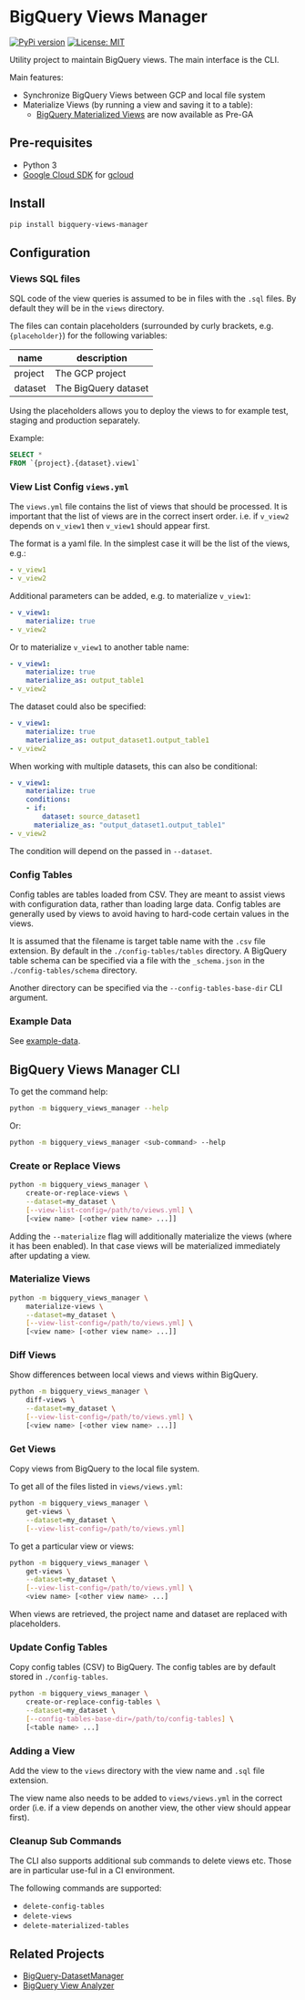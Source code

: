 # BigQuery Views Manager

[![PyPi version](https://pypip.in/v/bigquery-views-manager/badge.png)](https://pypi.org/project/bigquery-views-manager/)
[![License: MIT](https://img.shields.io/badge/License-MIT-yellow.svg)](https://opensource.org/licenses/MIT)

Utility project to maintain BigQuery views. The main interface is the CLI.

Main features:

* Synchronize BigQuery Views between GCP and local file system
* Materialize Views (by running a view and saving it to a table):
  * [BigQuery Materialized Views](https://cloud.google.com/bigquery/docs/materialized-views-intro) are now available as Pre-GA

## Pre-requisites

* Python 3
* [Google Cloud SDK](https://cloud.google.com/sdk/docs/) for [gcloud](https://cloud.google.com/sdk/gcloud/)

## Install

```bash
pip install bigquery-views-manager
```

## Configuration

### Views SQL files

SQL code of the view queries is assumed to be in files with the `.sql` files. By default they will be in the `views` directory.

The files can contain placeholders (surrounded by curly brackets, e.g. `{placeholder}`) for the following variables:

| name | description |
| ---- | ----------- |
| project | The GCP project |
| dataset | The BigQuery dataset |

Using the placeholders allows you to deploy the views to for example test, staging and production separately.

Example:

```sql
SELECT *
FROM `{project}.{dataset}.view1`
```

### View List Config `views.yml`

The `views.yml` file contains the list of views that should be processed. It is important that the list of views are in the correct insert order. i.e. if `v_view2` depends on `v_view1` then `v_view1` should appear first.

The format is a yaml file. In the simplest case it will be the list of the views, e.g.:

```yaml
- v_view1
- v_view2
```

Additional parameters can be added, e.g. to materialize `v_view1`:

```yaml
- v_view1:
    materialize: true
- v_view2
```

Or to materialize `v_view1` to another table name:

```yaml
- v_view1:
    materialize: true
    materialize_as: output_table1
- v_view2
```

The dataset could also be specified:

```yaml
- v_view1:
    materialize: true
    materialize_as: output_dataset1.output_table1
- v_view2
```

When working with multiple datasets, this can also be conditional:

```yaml
- v_view1:
    materialize: true
    conditions:
    - if:
        dataset: source_dataset1
      materialize_as: "output_dataset1.output_table1"
- v_view2
```

The condition will depend on the passed in `--dataset`.

### Config Tables

Config tables are tables loaded from CSV. They are meant to assist views with configuration data, rather than loading large data. Config tables are generally used by views to avoid having to hard-code certain values in the views.

It is assumed that the filename is target table name with the `.csv` file extension. By default in the `./config-tables/tables` directory. A BigQuery table schema can be specified via a file with the `_schema.json` in the `./config-tables/schema` directory.

Another directory can be specified via the `--config-tables-base-dir` CLI argument.

### Example Data

See [example-data](https://github.com/elifesciences/bigquery-views-manager/tree/develop/example-data).

## BigQuery Views Manager CLI

To get the command help:

```bash
python -m bigquery_views_manager --help
```

Or:

```bash
python -m bigquery_views_manager <sub-command> --help
```

### Create or Replace Views

```bash
python -m bigquery_views_manager \
    create-or-replace-views \
    --dataset=my_dataset \
    [--view-list-config=/path/to/views.yml] \
    [<view name> [<other view name> ...]]
```

Adding the `--materialize` flag will additionally materialize the views (where it has been enabled). In that case views will be materialized immediately after updating a view.

### Materialize Views

```bash
python -m bigquery_views_manager \
    materialize-views \
    --dataset=my_dataset \
    [--view-list-config=/path/to/views.yml] \
    [<view name> [<other view name> ...]]
```

### Diff Views

Show differences between local views and views within BigQuery.

```bash
python -m bigquery_views_manager \
    diff-views \
    --dataset=my_dataset \
    [--view-list-config=/path/to/views.yml] \
    [<view name> [<other view name> ...]]
```

### Get Views

Copy views from BigQuery to the local file system.

To get all of the files listed in `views/views.yml`:

```bash
python -m bigquery_views_manager \
    get-views \
    --dataset=my_dataset \
    [--view-list-config=/path/to/views.yml]
```

To get a particular view or views:

```bash
python -m bigquery_views_manager \
    get-views \
    --dataset=my_dataset \
    [--view-list-config=/path/to/views.yml] \
    <view name> [<other view name> ...]
```

When views are retrieved, the project name and dataset are replaced with placeholders.

### Update Config Tables

Copy config tables (CSV) to BigQuery. The config tables are by default stored in `./config-tables`.

```bash
python -m bigquery_views_manager \
    create-or-replace-config-tables \
    --dataset=my_dataset \
    [--config-tables-base-dir=/path/to/config-tables] \
    [<table name> ...]
```

### Adding a View

Add the view to the `views` directory with the view name and `.sql` file extension.

The view name also needs to be added to `views/views.yml` in the correct order (i.e. if a view depends on another view, the other view should appear first).

### Cleanup Sub Commands

The CLI also supports additional sub commands to delete views etc. Those are in particular use-ful in a CI environment.

The following commands are supported:

* `delete-config-tables`
* `delete-views`
* `delete-materialized-tables`

## Related Projects

* [BigQuery-DatasetManager](https://github.com/laughingman7743/BigQuery-DatasetManager)
* [BigQuery View Analyzer](https://github.com/servian/bigquery-view-analyzer)
